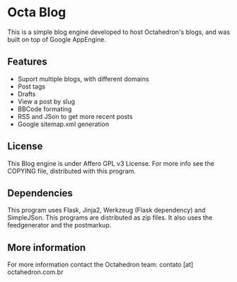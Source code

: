 Octa Blog
=========

This is a simple blog engine developed to host Octahedron's blogs, and was built on top of Google AppEngine.

Features
--------
  * Suport multiple blogs, with different domains
  * Post tags
  * Drafts
  * View a post by slug
  * BBCode formating
  * RSS and JSon to get more recent posts
  * Google sitemap.xml generation

License
-------
This Blog engine is under Affero GPL v3 License.
For more info see the COPYING file, distributed with this program.

Dependencies
------------
This program uses Flask, Jinja2, Werkzeug (Flask dependency) and SimpleJSon. This programs are distributed as zip files.
It also uses the feedgenerator and the postmarkup.

More information
----------------
For more information contact the Octahedron team: contato [at] octahedron.com.br
